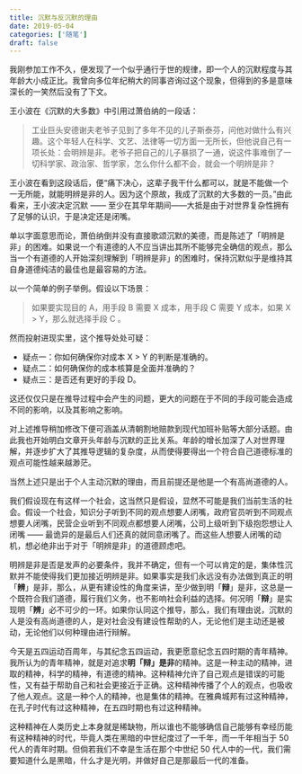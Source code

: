 ```yaml
---
title: 沉默与反沉默的理由
date: 2019-05-04
categories: ['随笔']
draft: false
---
```


我刚参加工作不久，便发现了一个似乎通行于世的规律，即一个人的沉默程度与其年龄大小成正比。我曾向多位年纪稍大的同事咨询过这个现象，但得到的多是意味深长的一笑然后没有了下文。

王小波在《沉默的大多数》中引用过萧伯纳的一段话：

> 工业巨头安德谢夫老爷子见到了多年不见的儿子斯泰芬，问他对做什么有兴趣。这个年轻人在科学、文艺、法律等一切方面一无所长，但他说自己有一项长处：会明辨是非。老爷子把自己的儿子暴损了一通，说这件事难倒了一切科学家、政治家、哲学家，怎么你什么都不会，就会一个明辨是非？

王小波在看到这段话后，便“痛下决心，这辈子我干什么都可以，就是不能做一个一无所能，就能明辨是非的人。因为这个原故，我成了沉默的大多数的一员。”由此看来，王小波决定沉默 —— 至少在其早年期间——大抵是由于对世界复杂性拥有了足够的认识，于是决定还是闭嘴。

单以字面意思而论，萧伯纳倒并没有直接歌颂沉默的美德，而是陈述了「明辨是非」的困难。如果说一个有道德的人不应当讲出其所不能够完全确信的观点，那么当一个有道德的人开始深刻理解到「明辨是非」的困难时，保持沉默似乎是维持其自身道德纯洁的最佳也是最容易的方法。

以一个简单的例子举例。假设以下场景：

> 如果要实现目的 A，用手段 B 需要 X 成本，用手段 C 需要 Y 成本，如果 X > Y，那么就选择手段 C 。

然而投射进现实里，这个推导处处可疑：

- 疑点一：你如何确保你对成本 X > Y 的判断是准确的。
- 疑点二：如何确保你的成本核算是全面并准确的？
- 疑点三：是否还有更好的手段 D。

这还仅仅只是在推导过程中会产生的问题，更大的问题在于不同的手段可能会造成不同的影响，以及其影响之影响。

对上述推导稍加修改下便可涵盖从清朝割地赔款到现代加班补贴等大部分话题。由此我也开始明白文章开头年龄与沉默的正比关系。年龄的增长加深了人对世界理解，并逐步扩大了其推导逻辑的复杂度，从而使得要得出一个符合自己道德标准的观点可能性越来越渺茫。

当然上述只是出于个人主动沉默的理由，而且前提还是他是一个有高尚道德的人。

我们假设现在有这样一个社会，这当然只是假设，显然不可能是我们当前生活的社会。假设一个社会，知识分子听到不同的观点想要人闭嘴，政府官员听到不同观点想要人闭嘴，民营企业听到不同观点都想要人闭嘴，公司上级听到下级抱怨想让人闭嘴 —— 最诡异的是最后人们还真的就同意闭嘴了。而这些人想要人闭嘴的动机，想必绝非出于对于「明辨是非」的道德顾虑吧。

明辨是非是否是发声的必要条件，我并不确定，但有一个可以肯定的是，集体性沉默并不能使得我们更加接近明辨是非。如果事实是我们永远没有办法做到真正的明「**辨**」是非，那么，从更有建设性的角度来讲，至少做到明「**辩**」是非，这总是一个既符合我们道德，履行我们义务，也不影响社会利益的选择。何况明「**辩**」是实现明「**辨**」必不可少的一环。如果你认同这个推导，那么，我们有理由说，沉默的人是没有高尚道德的人，是对社会没有建设性帮助的人，无论他们是主动还是被动，无论他们以何种理由进行辩解。

今天是五四运动百周年，与其纪念五四运动，我更愿意纪念五四时期的青年精神。我所认为的青年精神，就是对追求**明「辩」是非**的精神。这是一种主动的精神，进取的精神，科学的精神，有道德的精神。这种精神允许了自己观点是错误的可能性，又有益于帮助自己和社会更接近于正确。这种精神传播了个人的观点，也吸收了他人观点。这是一种个人的精神，也是集体的精神。在雅典城邦有过这种精神，在孔子时代有过这种精神，在五四时期也有过这种精神。

这种精神在人类历史上本身就是稀缺物，所以谁也不能够确信自己能够有幸经历能有这种精神的时代，毕竟人类在黑暗的中世纪度过了一千年，而一千年相当于 50 代人的青年时期。但倘若我们不幸是生活在那个中世纪 50 代人中的一代，我们需要知道什么是黑暗，什么才是光明，并做好自己是那最后一代的准备。












